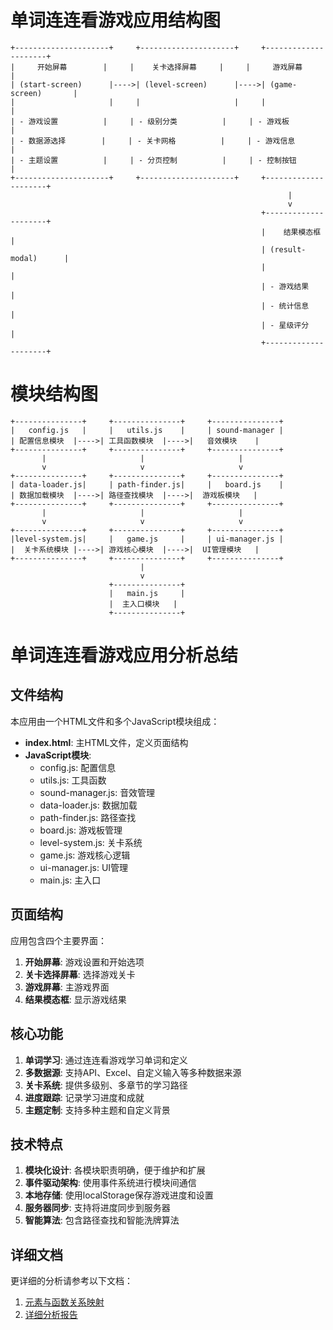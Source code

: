 # 单词连连看游戏应用结构图

```
+---------------------+     +---------------------+     +---------------------+
|     开始屏幕        |     |    关卡选择屏幕     |     |     游戏屏幕        |
| (start-screen)      |---->| (level-screen)      |---->| (game-screen)       |
|                     |     |                     |     |                     |
| - 游戏设置          |     | - 级别分类          |     | - 游戏板            |
| - 数据源选择        |     | - 关卡网格          |     | - 游戏信息          |
| - 主题设置          |     | - 分页控制          |     | - 控制按钮          |
+---------------------+     +---------------------+     +---------------------+
                                                              |
                                                              v
                                                        +---------------------+
                                                        |    结果模态框       |
                                                        | (result-modal)      |
                                                        |                     |
                                                        | - 游戏结果          |
                                                        | - 统计信息          |
                                                        | - 星级评分          |
                                                        +---------------------+
```

# 模块结构图

```
+---------------+     +---------------+     +---------------+
|   config.js   |     |   utils.js    |     | sound-manager |
| 配置信息模块  |---->| 工具函数模块  |---->|   音效模块    |
+---------------+     +---------------+     +---------------+
       |                     |                     |
       v                     v                     v
+---------------+     +---------------+     +---------------+
| data-loader.js|     | path-finder.js|     |   board.js    |
| 数据加载模块  |---->| 路径查找模块  |---->|  游戏板模块   |
+---------------+     +---------------+     +---------------+
       |                     |                     |
       v                     v                     v
+---------------+     +---------------+     +---------------+
|level-system.js|     |   game.js     |     | ui-manager.js |
|  关卡系统模块 |---->| 游戏核心模块  |---->|  UI管理模块   |
+---------------+     +---------------+     +---------------+
                             |
                             v
                      +---------------+
                      |   main.js     |
                      |  主入口模块   |
                      +---------------+
```

# 单词连连看游戏应用分析总结

## 文件结构

本应用由一个HTML文件和多个JavaScript模块组成：

- **index.html**: 主HTML文件，定义页面结构
- **JavaScript模块**:
  - config.js: 配置信息
  - utils.js: 工具函数
  - sound-manager.js: 音效管理
  - data-loader.js: 数据加载
  - path-finder.js: 路径查找
  - board.js: 游戏板管理
  - level-system.js: 关卡系统
  - game.js: 游戏核心逻辑
  - ui-manager.js: UI管理
  - main.js: 主入口

## 页面结构

应用包含四个主要界面：
1. **开始屏幕**: 游戏设置和开始选项
2. **关卡选择屏幕**: 选择游戏关卡
3. **游戏屏幕**: 主游戏界面
4. **结果模态框**: 显示游戏结果

## 核心功能

1. **单词学习**: 通过连连看游戏学习单词和定义
2. **多数据源**: 支持API、Excel、自定义输入等多种数据来源
3. **关卡系统**: 提供多级别、多章节的学习路径
4. **进度跟踪**: 记录学习进度和成就
5. **主题定制**: 支持多种主题和自定义背景

## 技术特点

1. **模块化设计**: 各模块职责明确，便于维护和扩展
2. **事件驱动架构**: 使用事件系统进行模块间通信
3. **本地存储**: 使用localStorage保存游戏进度和设置
4. **服务器同步**: 支持将进度同步到服务器
5. **智能算法**: 包含路径查找和智能洗牌算法

## 详细文档

更详细的分析请参考以下文档：

1. [元素与函数关系映射](/home/ubuntu/element_function_mapping.md)
2. [详细分析报告](/home/ubuntu/detailed_analysis.md)
